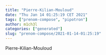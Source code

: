 ```yaml
---
title: "Pierre-Kilian-Mouloud"
date: "Thu Jan 14 01:25:19 CET 2021"
tags: ["prenom-compose", "pipotron"]
author: m1ch3l
categories: ["generated"]
slug: "prenom-compose/2021-01-14-01:25:19"
---
```


Pierre-Kilian-Mouloud
